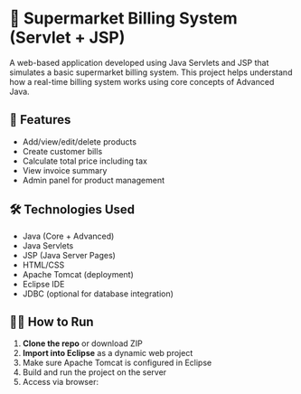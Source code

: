 # 🛒 Supermarket Billing System (Servlet + JSP)

A web-based application developed using Java Servlets and JSP that simulates a basic supermarket billing system. This project helps understand how a real-time billing system works using core concepts of Advanced Java.

## 📌 Features

- Add/view/edit/delete products
- Create customer bills
- Calculate total price including tax
- View invoice summary
- Admin panel for product management

## 🛠️ Technologies Used

- Java (Core + Advanced)
- Java Servlets
- JSP (Java Server Pages)
- HTML/CSS
- Apache Tomcat (deployment)
- Eclipse IDE
- JDBC (optional for database integration)

## 🧑‍💻 How to Run

1. **Clone the repo** or download ZIP
2. **Import into Eclipse** as a dynamic web project
3. Make sure Apache Tomcat is configured in Eclipse
4. Build and run the project on the server
5. Access via browser:
